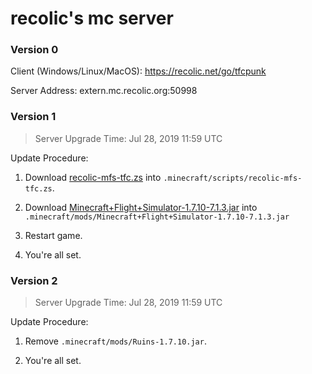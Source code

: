 # recolic's mc server

### Version 0

Client (Windows/Linux/MacOS): https://recolic.net/go/tfcpunk

Server Address: extern.mc.recolic.org:50998

### Version 1

> Server Upgrade Time: Jul 28, 2019 11:59 UTC

Update Procedure:

1. Download [recolic-mfs-tfc.zs](https://git.recolic.net/root/mcserver-releases/blob/master/1/recolic-mfs-tfc.zs) into `.minecraft/scripts/recolic-mfs-tfc.zs`.

2. Download [Minecraft+Flight+Simulator-1.7.10-7.1.3.jar](https://git.recolic.net/root/mcserver-releases/blob/master/1/Minecraft+Flight+Simulator-1.7.10-7.1.3.jar) into `.minecraft/mods/Minecraft+Flight+Simulator-1.7.10-7.1.3.jar`

3. Restart game.

4. You're all set.

### Version 2

> Server Upgrade Time: Jul 28, 2019 11:59 UTC

Update Procedure:

1. Remove `.minecraft/mods/Ruins-1.7.10.jar`.

2. You're all set.


